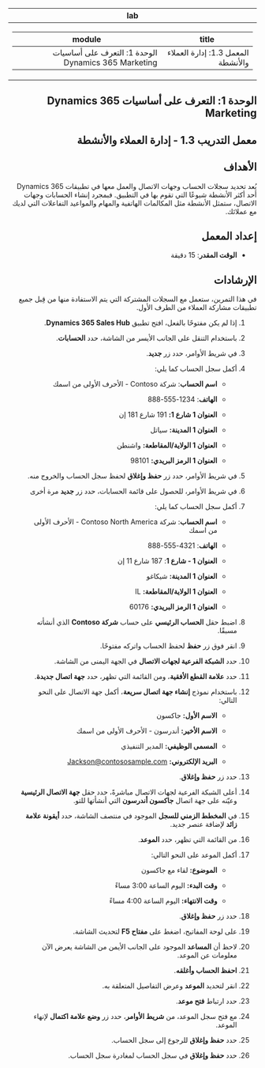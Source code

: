 <div id="readme" class="Box-body readme blob js-code-block-container p-5 p-xl-6 gist-border-0" dir="rtl">
    <article class="markdown-body entry-content container-lg" itemprop="text"><table>
  <thead>
  <tr>
  <th>lab</th>
  </tr>
  </thead>
  <tbody>
  <tr>
  <td><div><table>
  <thead>
  <tr>
  <th>title</th>
  <th>module</th>
  </tr>
  </thead>
  <tbody>
  <tr>
  <td><div>المعمل 1.3: إدارة العملاء والأنشطة</div></td>
  <td><div>الوحدة 1: التعرف على أساسيات Dynamics 365 Marketing</div></td>
  </tr>
  </tbody>
</table>
</div></td>
  </tr>
  </tbody>
</table>

الوحدة 1: التعرف على أساسيات Dynamics 365 Marketing
========================

## معمل التدريب 1.3 - إدارة العملاء والأنشطة

## الأهداف

يُعد تحديد سجلات الحساب وجهات الاتصال والعمل معها في تطبيقات Dynamics 365 أحد أكثر الأنشطة شيوعًا التي تقوم بها في التطبيق. فبمجرد إنشاء الحسابات وجهات الاتصال، ستمثل الأنشطة مثل المكالمات الهاتفية والمهام والمواعيد التفاعلات التي لديك مع عملائك.

## إعداد المعمل

  - **الوقت المقدر**: 15 دقيقة

## الإرشادات

في هذا التمرين، ستعمل مع السجلات المشتركة التي يتم الاستفادة منها من قِبل جميع تطبيقات مشاركة العملاء من الطرف الأول. 

1. إذا لم يكن مفتوحًا بالفعل، افتح تطبيق **Dynamics 365 Sales Hub**. 

2. باستخدام التنقل على الجانب الأيسر من الشاشة، حدد **الحسابات**. 

3. في شريط الأوامر، حدد زر **جديد**.

4. أكمل سجل الحساب كما يلي:

	- **اسم الحساب**: شركة Contoso - الأحرف الأولى من اسمك

	- **الهاتف**: 1234-555-888

	- **العنوان 1 شارع 1:** 191 شارع 181 إن

	- **العنوان 1 المدينة:** سياتل

	- **العنوان 1 الولاية/المقاطعة:** واشنطن

	- **العنوان 1 الرمز البريدي:** 98101

5. في شريط الأوامر، حدد زر **حفظ وإغلاق** لحفظ سجل الحساب والخروج منه.

6. في شريط الأوامر، للحصول على قائمة الحسابات، حدد زر **جديد** مرة أخرى

7. أكمل سجل الحساب كما يلي:

	- **اسم الحساب**: شركة Contoso North America - الأحرف الأولى من اسمك

	- **الهاتف**: 4321-555-888

	- **العنوان 1 - شارع 1**: 187 شارع 11 إن

	- **العنوان 1 المدينة:** شيكاغو

	- **العنوان 1 الولاية/المقاطعة:** IL

	- **العنوان 1 الرمز البريدي:** 60176

8. اضبط حقل **الحساب الرئيسي** على حساب **شركة Contoso** الذي أنشأته مسبقًا. 

9. انقر فوق زر **حفظ** لحفظ الحساب واتركه مفتوحًا. 

10. حدد **الشبكة الفرعية لجهات الاتصال** في الجهة اليمنى من الشاشة. 

11. حدد **علامة القطع الأفقية**، ومن القائمة التي تظهر، حدد **جهة اتصال جديدة**. 

12. باستخدام نموذج **إنشاء جهة اتصال سريعة**، أكمل جهة الاتصال على النحو التالي:

	- **الاسم الأول:** جاكسون

	- **الاسم الأخير:** أندرسون - الأحرف الأولى من اسمك

	- **المسمى الوظيفي:** المدير التنفيذي

	- **البريد الإلكتروني:** Jackson@contososample.com

13. حدد زر **حفظ وإغلاق**.

14. أعلى الشبكة الفرعية لجهات الاتصال مباشرةً، حدد حقل **‏‏جهة الاتصال الرئيسية** وعيّنه على جهة اتصال **جاكسون أندرسون** التي أنشأتها للتو. 

15. في **المخطط الزمني للسجل** الموجود في منتصف الشاشة، حدد **أيقونة علامة زائد** لإضافة عنصر جديد. 

16. من القائمة التي تظهر، حدد **الموعد**.

17. أكمل الموعد على النحو التالي:

	- **الموضوع:** لقاء مع جاكسون

	- **وقت البدء:** اليوم الساعة 3:00 مساءً

	- **وقت الانتهاء:** اليوم الساعة 4:00 مساءً

18. حدد زر **حفظ وإغلاق**. 

19. على لوحة المفاتيح، اضغط على **مفتاح F5** لتحديث الشاشة. 

20. لاحظ أن **المساعد** الموجود على الجانب الأيمن من الشاشة يعرض الآن معلومات عن الموعد. 

21. **احفظ الحساب وأغلقه**. 

22. انقر لتحديد **الموعد** وعرض التفاصيل المتعلقة به. 

23. حدد ارتباط **فتح موعد**.

24. مع فتح سجل الموعد، من **شريط الأوامر**، حدد زر **وضع علامة اكتمال** لإنهاء الموعد. 

25. حدد **حفظ وإغلاق** للرجوع إلى سجل الحساب. 

26. حدد **حفظ وإغلاق** في سجل الحساب لمغادرة سجل الحساب. 
